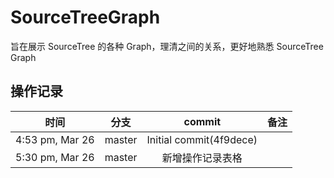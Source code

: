 # SourceTreeGraph
旨在展示 SourceTree 的各种 Graph，理清之间的关系，更好地熟悉 SourceTree Graph



## 操作记录 

|       时间        |   分支   |         commit          |  备注  |
| :-------------: | :----: | :---------------------: | :--: |
| 4:53 pm, Mar 26 | master | Initial commit(4f9dece) |      |
| 5:30 pm, Mar 26 | master |        新增操作记录表格         |      |

